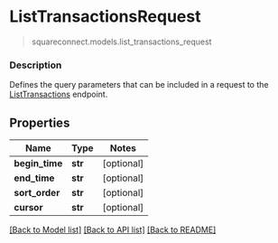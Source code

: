 # ListTransactionsRequest
> squareconnect.models.list_transactions_request

### Description

Defines the query parameters that can be included in a request to the [ListTransactions](#endpoint-listtransactions) endpoint.

## Properties
Name | Type | Notes
------------ | ------------- | -------------
**begin_time** | **str** | [optional]
**end_time** | **str** | [optional]
**sort_order** | **str** | [optional]
**cursor** | **str** | [optional]

[[Back to Model list]](../README.md#documentation-for-models) [[Back to API list]](../README.md#documentation-for-api-endpoints) [[Back to README]](../README.md)



